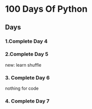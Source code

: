 # 100 Days Of Python
## Days
### 1.Complete Day 4
### 2.Complete Day 5
new: learn shuffle
### 3. Complete Day 6
nothing for code
### 4. Complete Day 7

